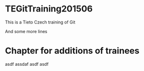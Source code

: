 # TEGitTraining201506

This is a Tieto Czech training of Git

And some more lines

# Chapter for additions of trainees
asdf
assdaf
asdf
asdf

